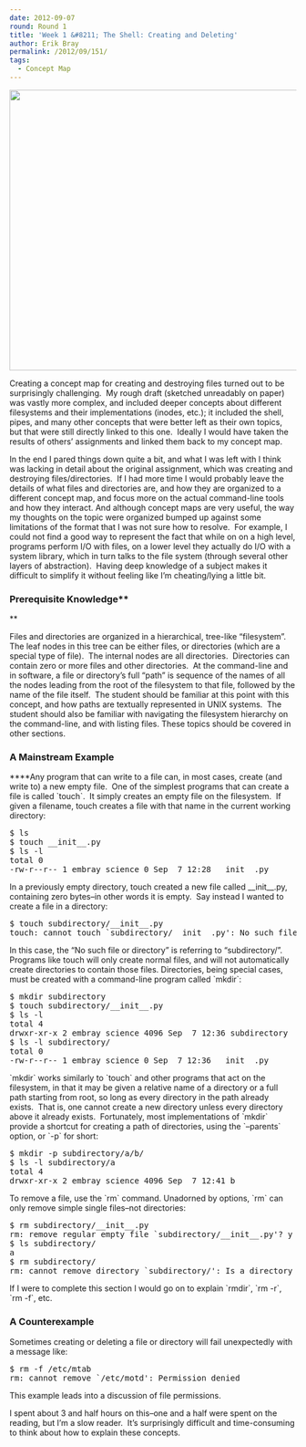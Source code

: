 ```yaml
---
date: 2012-09-07
round: Round 1
title: 'Week 1 &#8211; The Shell: Creating and Deleting'
author: Erik Bray
permalink: /2012/09/151/
tags:
  - Concept Map
---
```

[<img class="alignnone size-large wp-image-153" title="bray_week1_create_destroy" src="http://files.software-carpentry.org/training-course/2012/09/bray_week1_create_destroy-1024x714.png" alt="" width="707" height="492" />][1]

Creating a concept map for creating and destroying files turned out to be surprisingly challenging.  My rough draft (sketched unreadably on paper) was vastly more complex, and included deeper concepts about different filesystems and their implementations (inodes, etc.); it included the shell, pipes, and many other concepts that were better left as their own topics, but that were still directly linked to this one.  Ideally I would have taken the results of others&#8217; assignments and linked them back to my concept map.

In the end I pared things down quite a bit, and what I was left with I think was lacking in detail about the original assignment, which was creating and destroying files/directories.  If I had more time I would probably leave the details of what files and directories are, and how they are organized to a different concept map, and focus more on the actual command-line tools and how they interact. And although concept maps are very useful, the way my thoughts on the topic were organized bumped up against some limitations of the format that I was not sure how to resolve.  For example, I could not find a good way to represent the fact that while on on a high level, programs perform I/O with files, on a lower level they actually do I/O with a system library, which in turn talks to the file system (through several other layers of abstraction).  Having deep knowledge of a subject makes it difficult to simplify it without feeling like I&#8217;m cheating/lying a little bit.

### Prerequisite Knowledge**  
**

Files and directories are organized in a hierarchical, tree-like &#8220;filesystem&#8221;.  The leaf nodes in this tree can be either files, or directories (which are a special type of file).  The internal nodes are all directories.  Directories can contain zero or more files and other directories.  At the command-line and in software, a file or directory&#8217;s full &#8220;path&#8221; is sequence of the names of all the nodes leading from the root of the filesystem to that file, followed by the name of the file itself.  The student should be familiar at this point with this concept, and how paths are textually represented in UNIX systems.  The student should also be familiar with navigating the filesystem hierarchy on the command-line, and with listing files. These topics should be covered in other sections.

### A Mainstream Example

****Any program that can write to a file can, in most cases, create (and write to) a new empty file.  One of the simplest programs that can create a file is called \`touch\`.  It simply creates an empty file on the filesystem.  If given a filename, touch creates a file with that name in the current working directory:

<pre>$ ls
$ touch __init__.py
$ ls -l
total 0
-rw-r--r-- 1 embray science 0 Sep  7 12:28 __init__.py</pre>

In a previously empty directory, touch created a new file called \_\_init\_\_.py, containing zero bytes&#8211;in other words it is empty.  Say instead I wanted to create a file in a directory:

<pre>$ touch subdirectory/__init__.py
touch: cannot touch `subdirectory/__init__.py': No such file or directory</pre>

In this case, the &#8220;No such file or directory&#8221; is referring to &#8220;subdirectory/&#8221;. Programs like touch will only create normal files, and will not automatically create directories to contain those files. Directories, being special cases, must be created with a command-line program called \`mkdir\`:

<pre>$ mkdir subdirectory
$ touch subdirectory/__init__.py
$ ls -l
total 4
drwxr-xr-x 2 embray science 4096 Sep  7 12:36 subdirectory
$ ls -l subdirectory/
total 0
-rw-r--r-- 1 embray science 0 Sep  7 12:36 __init__.py</pre>

\`mkdir\` works similarly to \`touch\` and other programs that act on the filesystem, in that it may be given a relative name of a directory or a full path starting from root, so long as every directory in the path already exists.  That is, one cannot create a new directory unless every directory above it already exists.  Fortunately, most implementations of \`mkdir\` provide a shortcut for creating a path of directories, using the \`&#8211;parents\` option, or \`-p\` for short:

<pre>$ mkdir -p subdirectory/a/b/
$ ls -l subdirectory/a
total 4
drwxr-xr-x 2 embray science 4096 Sep  7 12:41 b</pre>

To remove a file, use the \`rm\` command. Unadorned by options, \`rm\` can only remove simple single files&#8211;not directories:

<pre>$ rm subdirectory/__init__.py 
rm: remove regular empty file `subdirectory/__init__.py'? y
$ ls subdirectory/
a
$ rm subdirectory/
rm: cannot remove directory `subdirectory/': Is a directory</pre>

If I were to complete this section I would go on to explain \`rmdir\`, \`rm -r\`, \`rm -f\`, etc.

### A Counterexample

Sometimes creating or deleting a file or directory will fail unexpectedly with a message like:

<pre>$ rm -f /etc/mtab
rm: cannot remove `/etc/motd': Permission denied</pre>

This example leads into a discussion of file permissions.

I spent about 3 and half hours on this&#8211;one and a half were spent on the reading, but I&#8217;m a slow reader.  It&#8217;s surprisingly difficult and time-consuming to think about how to explain these concepts.

 [1]: http://files.software-carpentry.org/training-course/2012/09/bray_week1_create_destroy.png
